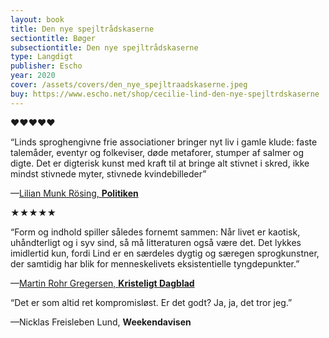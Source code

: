 ```yaml
---
layout: book
title: Den nye spejltrådskaserne
sectiontitle: Bøger
subsectiontitle: Den nye spejltrådskaserne
type: Langdigt
publisher: Escho
year: 2020
cover: /assets/covers/den_nye_spejltraadskaserne.jpeg
buy: https://www.escho.net/shop/cecilie-lind-den-nye-spejltrdskaserne
---
```


<p class="red">&hearts;&hearts;&hearts;&hearts;&hearts;</p>
“Linds sproghengivne frie associationer bringer nyt liv i gamle klude: faste talemåder, eventyr og folkeviser, døde metaforer, stumper af salmer og digte. Det er digterisk kunst med kraft til at bringe alt stivnet i skred, ikke mindst stivnede myter, stivnede kvindebilleder”

<p class="review-attribution">—<a class="review-link" href="https://politiken.dk/kultur/boger/art7835568/»Kildret-frem-til-barm-var-mit-sejrsstolte-bryst" target="_blank" rel="noopener noreferrer">Lilian Munk Rösing, <b>Politiken</b></a></p>
  

<p class="black">&starf;&starf;&starf;&starf;&starf;</p>
“Form og indhold spiller således fornemt sammen: Når livet er kaotisk, uhåndterligt og i syv sind, så må litteraturen også være det. Det lykkes imidlertid kun, fordi Lind er en særdeles dygtig og særegen sprogkunstner, der samtidig har blik for menneskelivets eksistentielle tyngdepunkter.”

<p class="review-attribution">—<a class="review-link" href="https://www.kristeligt-dagblad.dk/kultur/hun-taler-solen-i-saenk-og-maanen-i-ekstase" target="_blank" rel="noopener noreferrer">Martin Rohr Gregersen, <b>Kristeligt Dagblad</b></a></p>
  
  
“Det er som altid ret kompromisløst. Er det godt? Ja, ja, det tror jeg.”

<p class="review-attribution">—Nicklas Freisleben Lund, <b>Weekendavisen</b></p>
